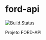 # ford-api

[![Build Status](https://app.travis-ci.com/tonybusma/ford-api.svg?branch=main)](https://app.travis-ci.com/tonybusma/ford-api)

Projeto FORD-API

